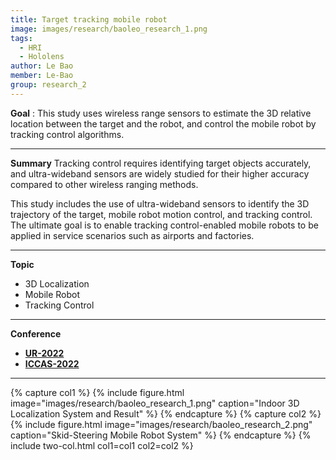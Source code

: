 ```yaml
---
title: Target tracking mobile robot
image: images/research/baoleo_research_1.png
tags:
  - HRI
  - Hololens
author: Le Bao
member: Le-Bao
group: research_2
---
```

**Goal** :  This study uses wireless range sensors to estimate the 3D relative location between the target and the robot, and control the mobile robot by tracking control algorithms.

***

**Summary**
Tracking control requires identifying target objects accurately, and ultra-wideband sensors are widely studied for their higher accuracy compared to other wireless ranging methods.    
    
This study includes the use of ultra-wideband sensors to identify the 3D trajectory of the target, mobile robot motion control, and tracking control. The ultimate goal is to enable tracking control-enabled mobile robots to be applied in service scenarios such as airports and factories.

***

**Topic**    
 * 3D Localization
 * Mobile Robot
 * Tracking Control


***

**Conference**   
- **[UR-2022](https://drive.google.com/file/d/1OaUkSvexy9ymZh9ZhfKBLBIa1F-e6UNG/view?usp=sharing)**
- **[ICCAS-2022](https://drive.google.com/file/d/12AGqmmROQpIHvd-IWWwh4fsHG8A6UA00/view?usp=sharing)**

***

{% capture col1 %}
{%
  include figure.html
  image="images/research/baoleo_research_1.png"
  caption="Indoor 3D Localization System and Result"
%}
{% endcapture %}
{% capture col2 %}
{%
  include figure.html
  image="images/research/baoleo_research_2.png"
  caption="Skid-Steering Mobile Robot System"
%}
{% endcapture %}
{% include two-col.html col1=col1 col2=col2 %}